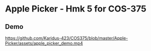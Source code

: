 # Apple Picker - Hmk 5 for COS-375

## Demo

https://github.com/Karidus-423/COS375/blob/master/Apple-Picker/assets/apple_picker_demo.mp4
